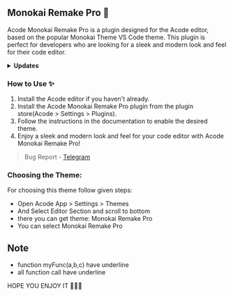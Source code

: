 ## Monokai Remake Pro 🌈

Acode Monokai Remake Pro is a plugin designed for the Acode editor, based on the popular Monokai Theme VS Code theme. This plugin is perfect for developers who are looking for a sleek and modern look and feel for their code editor.

 <details> 
     <summary><strong>Updates</strong></summary> 
     <br> 
     <details> 
         <summary> 
             <code><strong>v1.0.0</strong></code> 
         </summary> 
         <ul> 
             <li>First Release</li> 
         </ul> 
     </details> 
 </details> 
  
  
 ### How to Use ✨ 
  
 1. Install the Acode editor if you haven't already. 
 2. Install the Acode Monokai Remake Pro plugin from the plugin store(Acode > Settings > Plugins). 
 3. Follow the instructions in the documentation to enable the desired theme. 
 4. Enjoy a sleek and modern look and feel for your code editor with Acode Monokai Remake Pro!

> Bug Report - [Telegram](https://t.me/figarland_mhan_gyi)

### Choosing the Theme:

For choosing this theme follow given steps:

- Open Acode App > Settings > Themes
- And Select Editor Section and scroll to bottom
- there you can get theme: Monokai Remake Pro
- You can select Monokai Remake Pro

## Note

- function myFunc(a,b,c) have underline
- all function call have underline

HOPE YOU ENJOY IT 🌈💫✨

